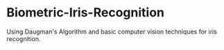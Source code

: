 # Biometric-Iris-Recognition
Using Daugman's Algorithm and basic computer vision techniques for iris recognition.
